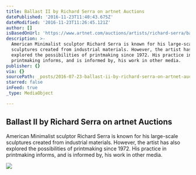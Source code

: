 ```yaml
---
title: Ballast II by Richard Serra on artnet Auctions
datePublished: '2016-11-23T11:40:43.675Z'
dateModified: '2016-11-23T11:26:45.121Z'
author: []
isBasedOnUrl: 'https://www.artnet.com/auctions/artists/richard-serra/ballast-ii'
description: >-
  American Minimalist sculptor Richard Serra is known for his large-scale
  sculptures created from industrial materials. However, the artist has also
  explored the possibilities of printmaking since 1972. His practice in
  printmaking informs, and is informed by, his work in other media.
publisher: {}
via: {}
sourcePath: _posts/2016-07-23-ballast-ii-by-richard-serra-on-artnet-auctions.md
starred: false
inFeed: true
_type: MediaObject

---
```

<article style=""><h1>Ballast II by Richard Serra on artnet Auctions</h1><p>American Minimalist sculptor Richard Serra is known for his large-scale sculptures created from industrial materials. However, the artist has also explored the possibilities of printmaking since 1972. His practice in printmaking informs, and is informed by, his work in other media.</p><img src="https://images.artnet.com/aoa_lot_images/117779/richard-serra-ballast-ii-prints-and-multiples-etching-zoom_550_712.jpg" /></article>